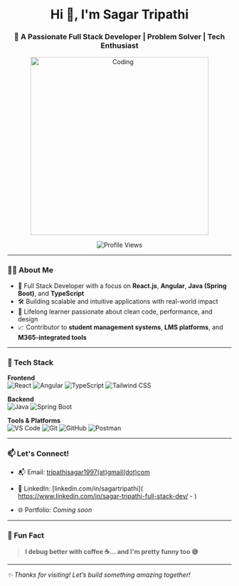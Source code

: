 <h1 align="center">Hi 👋, I'm Sagar Tripathi</h1>
<h3 align="center">🚀 A Passionate Full Stack Developer | Problem Solver | Tech Enthusiast</h3>

<p align="center">
  <img src="https://user-images.githubusercontent.com/55389276/140866485-8fb1c876-9a8f-4d6a-98dc-08c4981eaf70.gif" alt="Coding" width="400"/>
</p>

<p align="center">
  <img src="https://komarev.com/ghpvc/?username=sagartripathi&label=Profile%20Views&color=0e75b6&style=flat" alt="Profile Views" />
</p>

---

### 🧑‍💻 About Me

- 💼 Full Stack Developer with a focus on **React.js**, **Angular**, **Java (Spring Boot)**, and **TypeScript**  
- 🛠️ Building scalable and intuitive applications with real-world impact  
- 🧠 Lifelong learner passionate about clean code, performance, and design  
- 📈 Contributor to **student management systems**, **LMS platforms**, and **M365-integrated tools**

---

### 🔧 Tech Stack

**Frontend**  
![React](https://img.shields.io/badge/-React-61DAFB?logo=react&logoColor=black&style=for-the-badge)
![Angular](https://img.shields.io/badge/-Angular-DD0031?logo=angular&logoColor=white&style=for-the-badge)
![TypeScript](https://img.shields.io/badge/-TypeScript-3178C6?logo=typescript&logoColor=white&style=for-the-badge)
![Tailwind CSS](https://img.shields.io/badge/-Tailwind-38B2AC?logo=tailwind-css&logoColor=white&style=for-the-badge)

**Backend**  
![Java](https://img.shields.io/badge/-Java-007396?logo=java&logoColor=white&style=for-the-badge)
![Spring Boot](https://img.shields.io/badge/-Spring%20Boot-6DB33F?logo=spring-boot&logoColor=white&style=for-the-badge)

**Tools & Platforms**  
![VS Code](https://img.shields.io/badge/-VSCode-007ACC?logo=visual-studio-code&logoColor=white&style=for-the-badge)
![Git](https://img.shields.io/badge/-Git-F05032?logo=git&logoColor=white&style=for-the-badge)
![GitHub](https://img.shields.io/badge/-GitHub-181717?logo=github&logoColor=white&style=for-the-badge)
![Postman](https://img.shields.io/badge/-Postman-FF6C37?logo=postman&logoColor=white&style=for-the-badge)

---

### 📫 Let's Connect!

- 📬 Email: [tripathisagar1997(at)gmail(dot)com](mailto:tripathisagar1997@gmail.com)  
- 💼 LinkedIn: [linkedin.com/in/sagartripathi]( https://www.linkedin.com/in/sagar-tripathi-full-stack-dev/ - )





- 🌐 Portfolio: *Coming soon*

---

### 📌 Fun Fact

> **I debug better with coffee ☕... and I'm pretty funny too 😅**

---

_✨ Thanks for visiting! Let’s build something amazing together!_
